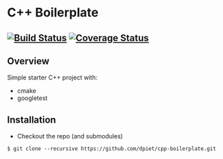 # C++ Boilerplate
[![Build Status](https://travis-ci.org/zzjkf2009/cpp-boilerplate.svg?branch=master)](https://travis-ci.org/zzjkf2009/cpp-boilerplate)
[![Coverage Status](https://coveralls.io/repos/github/zzjkf2009/cpp-boilerplate/badge.svg?branch=master)](https://coveralls.io/github/zzjkf2009/cpp-boilerplate?branch=master)
---

## Overview

Simple starter C++ project with:

- cmake
- googletest

## Installation

- Checkout the repo (and submodules)
```
$ git clone --recursive https://github.com/dpiet/cpp-boilerplate.git
```

